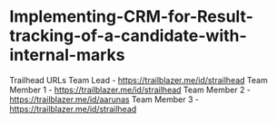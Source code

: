 # Implementing-CRM-for-Result-tracking-of-a-candidate-with-internal-marks
Trailhead URLs
Team Lead - https://trailblazer.me/id/strailhead
Team Member 1 - https://trailblazer.me/id/strailhead
Team Member 2 - https://trailblazer.me/id/aarunas
Team Member 3 - https://trailblazer.me/id/strailhead
